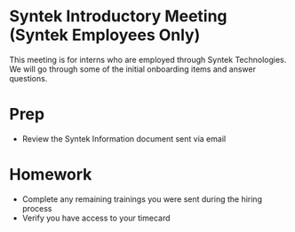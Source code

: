 Syntek Introductory Meeting (Syntek Employees Only)
===================================================

This meeting is for interns who are employed through Syntek Technologies. We will go 
through some of the initial onboarding items and answer questions. 

Prep
====
- Review the Syntek Information document sent via email

Homework
========
- Complete any remaining trainings you were sent during the hiring process
- Verify you have access to your timecard
